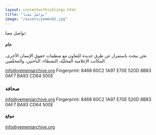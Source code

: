 ```yaml
---
layout: contentwithsiblings.html
title: "تواصل معنا"
image: "/assets/yemen02.jpg"
---
```


 تواصل معنا:

 #### عام

 نحن نبحث باستمرار عن طرق جديدة للتعاون مع منظمات حقوق الإنسان الأخرى، المكاتب الإعلامية المحليّة، النشطاء، الباحثين، والمحقّقين.

 [info@yemeniarchive.org](mailto:info@yemeniarchive.org)
 Fingerprint: 8468 60C2 1A97 E70E 520D 8B83 0AF7 BA93 CD64 500E

 ### صحافة

 [info@yemeniarchive.org](mailto:info@yemeniarchive.org)
 Fingerprint: 8468 60C2 1A97 E70E 520D 8B83 0AF7 BA93 CD64 500E


 #### موقع

 [info@yemeniarchive.org](mailto:info@yemeniarchive.org)
